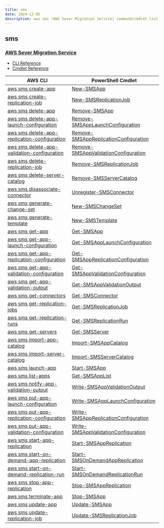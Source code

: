 ```yaml
---
title: sms
date: 2024-12-05
description: aws sms (AWS Sever Migration Service) command/cmdlet list.
---
```


## sms

### [AWS Sever Migration Service](https://aws.amazon.com/server-migration-service/)

* [CLI Reference](https://awscli.amazonaws.com/v2/documentation/api/latest/reference/sms/index.html)
* [Cmdlet Reference](https://docs.aws.amazon.com/powershell/latest/reference/items/Amazon_Server_Migration_Service_cmdlets.html)

|AWS CLI|PowerShell Cmdlet|
|----|----|
|[aws sms create-app](https://awscli.amazonaws.com/v2/documentation/api/latest/reference/sms/create-app.html)|[New-SMSApp](https://docs.aws.amazon.com/powershell/latest/reference/items/New-SMSApp.html)|
|[aws sms create-replication-job](https://awscli.amazonaws.com/v2/documentation/api/latest/reference/sms/create-replication-job.html)|[New-SMSReplicationJob](https://docs.aws.amazon.com/powershell/latest/reference/items/New-SMSReplicationJob.html)|
|[aws sms delete-app](https://awscli.amazonaws.com/v2/documentation/api/latest/reference/sms/delete-app.html)|[Remove-SMSApp](https://docs.aws.amazon.com/powershell/latest/reference/items/Remove-SMSApp.html)|
|[aws sms delete-app-launch-configuration](https://awscli.amazonaws.com/v2/documentation/api/latest/reference/sms/delete-app-launch-configuration.html)|[Remove-SMSAppLaunchConfiguration](https://docs.aws.amazon.com/powershell/latest/reference/items/Remove-SMSAppLaunchConfiguration.html)|
|[aws sms delete-app-replication-configuration](https://awscli.amazonaws.com/v2/documentation/api/latest/reference/sms/delete-app-replication-configuration.html)|[Remove-SMSAppReplicationConfiguration](https://docs.aws.amazon.com/powershell/latest/reference/items/Remove-SMSAppReplicationConfiguration.html)|
|[aws sms delete-app-validation-configuration](https://awscli.amazonaws.com/v2/documentation/api/latest/reference/sms/delete-app-validation-configuration.html)|[Remove-SMSAppValidationConfiguration](https://docs.aws.amazon.com/powershell/latest/reference/items/Remove-SMSAppValidationConfiguration.html)|
|[aws sms delete-replication-job](https://awscli.amazonaws.com/v2/documentation/api/latest/reference/sms/delete-replication-job.html)|[Remove-SMSReplicationJob](https://docs.aws.amazon.com/powershell/latest/reference/items/Remove-SMSReplicationJob.html)|
|[aws sms delete-server-catalog](https://awscli.amazonaws.com/v2/documentation/api/latest/reference/sms/delete-server-catalog.html)|[Remove-SMSServerCatalog](https://docs.aws.amazon.com/powershell/latest/reference/items/Remove-SMSServerCatalog.html)|
|[aws sms disassociate-connector](https://awscli.amazonaws.com/v2/documentation/api/latest/reference/sms/disassociate-connector.html)|[Unregister-SMSConnector](https://docs.aws.amazon.com/powershell/latest/reference/items/Unregister-SMSConnector.html)|
|[aws sms generate-change-set](https://awscli.amazonaws.com/v2/documentation/api/latest/reference/sms/generate-change-set.html)|[New-SMSChangeSet](https://docs.aws.amazon.com/powershell/latest/reference/items/New-SMSChangeSet.html)|
|[aws sms generate-template](https://awscli.amazonaws.com/v2/documentation/api/latest/reference/sms/generate-template.html)|[New-SMSTemplate](https://docs.aws.amazon.com/powershell/latest/reference/items/New-SMSTemplate.html)|
|[aws sms get-app](https://awscli.amazonaws.com/v2/documentation/api/latest/reference/sms/get-app.html)|[Get-SMSApp](https://docs.aws.amazon.com/powershell/latest/reference/items/Get-SMSApp.html)|
|[aws sms get-app-launch-configuration](https://awscli.amazonaws.com/v2/documentation/api/latest/reference/sms/get-app-launch-configuration.html)|[Get-SMSAppLaunchConfiguration](https://docs.aws.amazon.com/powershell/latest/reference/items/Get-SMSAppLaunchConfiguration.html)|
|[aws sms get-app-replication-configuration](https://awscli.amazonaws.com/v2/documentation/api/latest/reference/sms/get-app-replication-configuration.html)|[Get-SMSAppReplicationConfiguration](https://docs.aws.amazon.com/powershell/latest/reference/items/Get-SMSAppReplicationConfiguration.html)|
|[aws sms get-app-validation-configuration](https://awscli.amazonaws.com/v2/documentation/api/latest/reference/sms/get-app-validation-configuration.html)|[Get-SMSAppValidationConfiguration](https://docs.aws.amazon.com/powershell/latest/reference/items/Get-SMSAppValidationConfiguration.html)|
|[aws sms get-app-validation-output](https://awscli.amazonaws.com/v2/documentation/api/latest/reference/sms/get-app-validation-output.html)|[Get-SMSAppValidationOutput](https://docs.aws.amazon.com/powershell/latest/reference/items/Get-SMSAppValidationOutput.html)|
|[aws sms get-connectors](https://awscli.amazonaws.com/v2/documentation/api/latest/reference/sms/get-connectors.html)|[Get-SMSConnector](https://docs.aws.amazon.com/powershell/latest/reference/items/Get-SMSConnector.html)|
|[aws sms get-replication-jobs](https://awscli.amazonaws.com/v2/documentation/api/latest/reference/sms/get-replication-jobs.html)|[Get-SMSReplicationJob](https://docs.aws.amazon.com/powershell/latest/reference/items/Get-SMSReplicationJob.html)|
|[aws sms get-replication-runs](https://awscli.amazonaws.com/v2/documentation/api/latest/reference/sms/get-replication-runs.html)|[Get-SMSReplicationRun](https://docs.aws.amazon.com/powershell/latest/reference/items/Get-SMSReplicationRun.html)|
|[aws sms get-servers](https://awscli.amazonaws.com/v2/documentation/api/latest/reference/sms/get-servers.html)|[Get-SMSServer](https://docs.aws.amazon.com/powershell/latest/reference/items/Get-SMSServer.html)|
|[aws sms import-app-catalog](https://awscli.amazonaws.com/v2/documentation/api/latest/reference/sms/import-app-catalog.html)|[Import-SMSAppCatalog](https://docs.aws.amazon.com/powershell/latest/reference/items/Import-SMSAppCatalog.html)|
|[aws sms import-server-catalog](https://awscli.amazonaws.com/v2/documentation/api/latest/reference/sms/import-server-catalog.html)|[Import-SMSServerCatalog](https://docs.aws.amazon.com/powershell/latest/reference/items/Import-SMSServerCatalog.html)|
|[aws sms launch-app](https://awscli.amazonaws.com/v2/documentation/api/latest/reference/sms/launch-app.html)|[Start-SMSApp](https://docs.aws.amazon.com/powershell/latest/reference/items/Start-SMSApp.html)|
|[aws sms list-apps](https://awscli.amazonaws.com/v2/documentation/api/latest/reference/sms/list-apps.html)|[Get-SMSAppList](https://docs.aws.amazon.com/powershell/latest/reference/items/Get-SMSAppList.html)|
|[aws sms notify-app-validation-output](https://awscli.amazonaws.com/v2/documentation/api/latest/reference/sms/notify-app-validation-output.html)|[Write-SMSAppValidationOutput](https://docs.aws.amazon.com/powershell/latest/reference/items/Write-SMSAppValidationOutput.html)|
|[aws sms put-app-launch-configuration](https://awscli.amazonaws.com/v2/documentation/api/latest/reference/sms/put-app-launch-configuration.html)|[Write-SMSAppLaunchConfiguration](https://docs.aws.amazon.com/powershell/latest/reference/items/Write-SMSAppLaunchConfiguration.html)|
|[aws sms put-app-replication-configuration](https://awscli.amazonaws.com/v2/documentation/api/latest/reference/sms/put-app-replication-configuration.html)|[Write-SMSAppReplicationConfiguration](https://docs.aws.amazon.com/powershell/latest/reference/items/Write-SMSAppReplicationConfiguration.html)|
|[aws sms put-app-validation-configuration](https://awscli.amazonaws.com/v2/documentation/api/latest/reference/sms/put-app-validation-configuration.html)|[Write-SMSAppValidationConfiguration](https://docs.aws.amazon.com/powershell/latest/reference/items/Write-SMSAppValidationConfiguration.html)|
|[aws sms start-app-replication](https://awscli.amazonaws.com/v2/documentation/api/latest/reference/sms/start-app-replication.html)|[Start-SMSAppReplication](https://docs.aws.amazon.com/powershell/latest/reference/items/Start-SMSAppReplication.html)|
|[aws sms start-on-demand-app-replication](https://awscli.amazonaws.com/v2/documentation/api/latest/reference/sms/start-on-demand-app-replication.html)|[Start-SMSOnDemandAppReplication](https://docs.aws.amazon.com/powershell/latest/reference/items/Start-SMSOnDemandAppReplication.html)|
|[aws sms start-on-demand-replication-run](https://awscli.amazonaws.com/v2/documentation/api/latest/reference/sms/start-on-demand-replication-run.html)|[Start-SMSOnDemandReplicationRun](https://docs.aws.amazon.com/powershell/latest/reference/items/Start-SMSOnDemandReplicationRun.html)|
|[aws sms stop-app-replication](https://awscli.amazonaws.com/v2/documentation/api/latest/reference/sms/stop-app-replication.html)|[Stop-SMSAppReplication](https://docs.aws.amazon.com/powershell/latest/reference/items/Stop-SMSAppReplication.html)|
|[aws sms terminate-app](https://awscli.amazonaws.com/v2/documentation/api/latest/reference/sms/terminate-app.html)|[Stop-SMSApp](https://docs.aws.amazon.com/powershell/latest/reference/items/Stop-SMSApp.html)|
|[aws sms update-app](https://awscli.amazonaws.com/v2/documentation/api/latest/reference/sms/update-app.html)|[Update-SMSApp](https://docs.aws.amazon.com/powershell/latest/reference/items/Update-SMSApp.html)|
|[aws sms update-replication-job](https://awscli.amazonaws.com/v2/documentation/api/latest/reference/sms/update-replication-job.html)|[Update-SMSReplicationJob](https://docs.aws.amazon.com/powershell/latest/reference/items/Update-SMSReplicationJob.html)|

